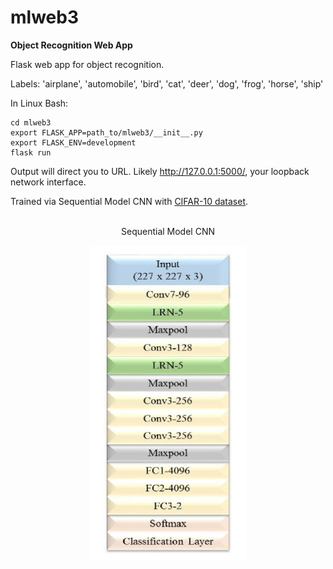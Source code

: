 # mlweb3

**Object Recognition Web App**

Flask web app for object recognition.

Labels: 'airplane', 'automobile', 'bird', 'cat', 'deer', 'dog', 'frog', 'horse', 'ship'

In Linux Bash:
```
cd mlweb3
export FLASK_APP=path_to/mlweb3/__init__.py
export FLASK_ENV=development
flask run
```

Output will direct you to URL. Likely http://127.0.0.1:5000/, your loopback network interface.


Trained via Sequential Model CNN with [CIFAR-10 dataset](https://www.cs.toronto.edu/~kriz/cifar.html).<br />
<br />
<p align="center">
Sequential Model CNN
</p>
<p align="center">
  <img width="250" height="504" src="https://github.com/MattLondon101/Images/blob/master/sequentialCNN.png?raw=true"
</p>
